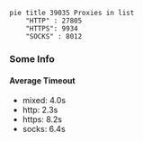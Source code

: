 
```mermaid
pie title 39035 Proxies in list
    "HTTP" : 27805
    "HTTPS": 9934
    "SOCKS" : 8012
```

### Some Info
#### Average Timeout

- mixed: 4.0s
- http: 2.3s
- https: 8.2s
- socks: 6.4s